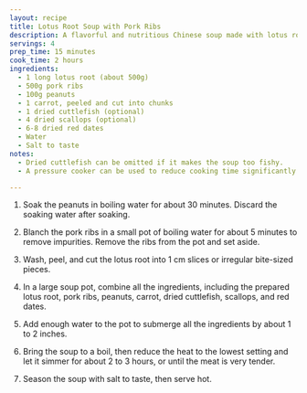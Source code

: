 ```yaml
---
layout: recipe
title: Lotus Root Soup with Pork Ribs
description: A flavorful and nutritious Chinese soup made with lotus root, pork ribs, and peanuts, perfect for a hearty meal.
servings: 4
prep_time: 15 minutes
cook_time: 2 hours
ingredients:
  - 1 long lotus root (about 500g)
  - 500g pork ribs
  - 100g peanuts
  - 1 carrot, peeled and cut into chunks
  - 1 dried cuttlefish (optional)
  - 4 dried scallops (optional)
  - 6-8 dried red dates
  - Water
  - Salt to taste
notes:
  - Dried cuttlefish can be omitted if it makes the soup too fishy.
  - A pressure cooker can be used to reduce cooking time significantly.

---
```


1. Soak the peanuts in boiling water for about 30 minutes. Discard the soaking water after soaking.

2. Blanch the pork ribs in a small pot of boiling water for about 5 minutes to remove impurities. Remove the ribs from the pot and set aside.

3. Wash, peel, and cut the lotus root into 1 cm slices or irregular bite-sized pieces.

4. In a large soup pot, combine all the ingredients, including the prepared lotus root, pork ribs, peanuts, carrot, dried cuttlefish, scallops, and red dates.

5. Add enough water to the pot to submerge all the ingredients by about 1 to 2 inches.

6. Bring the soup to a boil, then reduce the heat to the lowest setting and let it simmer for about 2 to 3 hours, or until the meat is very tender.

7. Season the soup with salt to taste, then serve hot.
